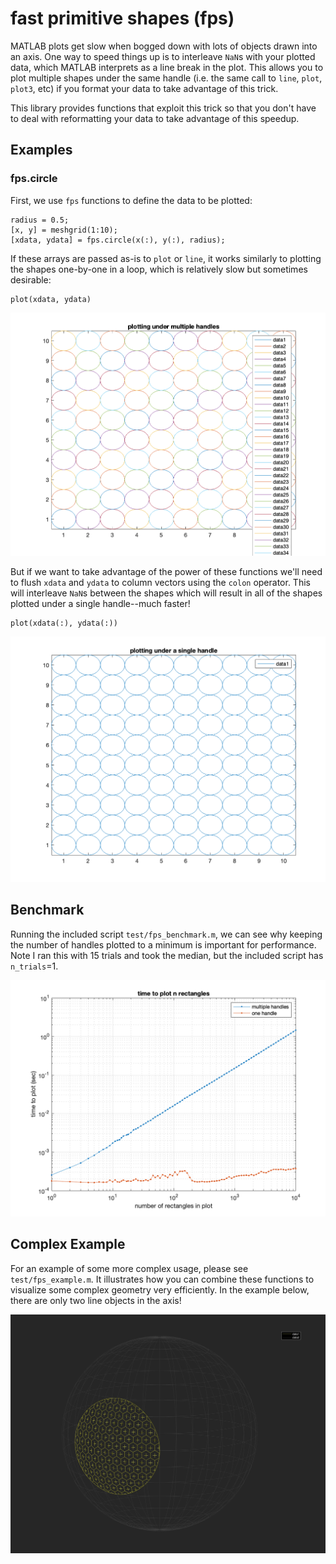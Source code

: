 # fast primitive shapes (fps)

MATLAB plots get slow when bogged down with lots of objects drawn
into an axis.  One way to speed things up is to interleave `NaN`s with
your plotted data, which MATLAB interprets as a line break in the plot.
This allows you to plot multiple shapes under the same handle (i.e. the
same call to `line`, `plot`, `plot3`, etc) if you format your data to
take advantage of this trick.

This library provides functions that exploit this trick so that you don't
have to deal with reformatting your data to take advantage of this speedup.

## Examples

### fps.circle

First, we use `fps` functions to define the data to be plotted:

```
radius = 0.5;
[x, y] = meshgrid(1:10);
[xdata, ydata] = fps.circle(x(:), y(:), radius);
```

If these arrays are passed as-is to `plot` or `line`, it works similarly to plotting the shapes one-by-one in a loop, which is relatively slow but sometimes desirable:
```
plot(xdata, ydata)
```

![](doc/circles_multi.png)

But if we want to take advantage of the power of these functions we'll need to flush `xdata` and `ydata` to column vectors using the `colon` operator.  This will interleave `NaN`s between the shapes which will result in all of the shapes plotted under a single handle--much faster!

```
plot(xdata(:), ydata(:))
```
![](doc/circles_one.png)

## Benchmark

Running the included script `test/fps_benchmark.m`, we can see why keeping the number of handles plotted to a minimum is important for performance.  Note I ran this with 15 trials and took the median, but the included script has `n_trials`=1.

![](doc/benchmark.png)

## Complex Example

For an example of some more complex usage, please see `test/fps_example.m`.  It illustrates how you can combine these functions to visualize some complex geometry very efficiently.  In the example below, there are only two line objects in the axis!

![](doc/example.jpg)